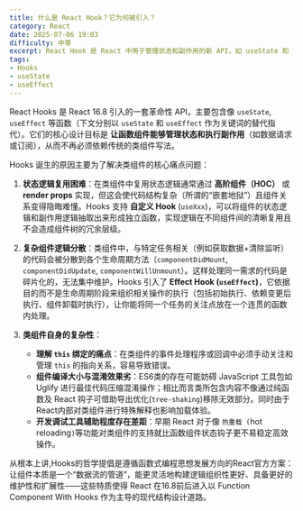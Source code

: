 ```yaml
---
title: 什么是 React Hook？它为何被引入？
category: React
date: 2025-07-06 19:03
difficulty: 中等
excerpt: React Hook 是 React 中用于管理状态和副作用的新 API，如 useState 和 useEffect。它们解决了类组件中的复用难题。
tags:
- Hooks
- useState
- useEffect
---
```

React Hooks 是 React 16.8 引入的一套革命性 API，主要包含像 `useState`, `useEffect` 等函数（下文分别以 `useState` 和 `useEffect` 作为关键词的替代指代）。它们的核心设计目标是 **让函数组件能够管理状态和执行副作用**（如数据请求或订阅），从而不再必须依赖传统的类组件写法。

Hooks 诞生的原因主要为了解决类组件的核心痛点问题：

1.  **状态逻辑复用困难**：在类组件中复用状态逻辑通常通过 **高阶组件（HOC）** 或 **render props** 实现，但这会使代码结构复杂（所谓的“嵌套地狱”）且组件关系变得隐晦难懂。Hooks 支持 **自定义 Hook** (`useXxx`)，可以将组件的状态逻辑和副作用逻辑抽取出来形成独立函数，实现逻辑在不同组件间的清晰复用且不会造成组件树的冗余层级。

2.  **复杂组件逻辑分散**：类组件中，与特定任务相关（例如获取数据+清除监听）的代码会被分散到各个生命周期方法（`componentDidMount`, `componentDidUpdate`, `componentWillUnmount`）。这样处理同一需求的代码是碎片化的，无法集中维护。Hooks 引入了 **Effect Hook (`useEffect`)**，它依据目的而不是生命周期阶段来组织相关操作的执行（包括初始执行、依赖变更后执行、组件卸载时执行），让你能将同一个任务的关注点放在一个连贯的函数内处理。

3.  **类组件自身的复杂性**：
    *   **理解 `this` 绑定的痛点**：在类组件的事件处理程序或回调中必须手动关注和管理 `this` 的指向关系，容易导致错误。
    *   **组件编译大小与混淆效果劣**：ES6类的存在可能妨碍 JavaScript 工具包如 Uglify 进行最佳代码压缩混淆操作；相比而言类所包含内容不像通过纯函数及 React 钩子可借助导出优化(`tree-shaking`)移除无效部分。同时由于 React内部对类组件进行特殊解释也影响加载体验。
    *   **开发调试工具辅助程度存在差距**：早期 React 对于像 `热重载 (`hot reloading`)`等功能对类组件的支持就比函数组件状态钩子更不易稳定高效操作。

从根本上讲,Hooks的哲学提倡是遵循函数式编程思想发展方向的React官方方案：让组件本质是一个“数据流的管道”，能更灵活地构建逻辑组织性更好、具备更好的维护性和扩展性——这些特质使得 React 在16.8前后进入以 Function Component With Hooks 作为主导的现代结构设计道路。
